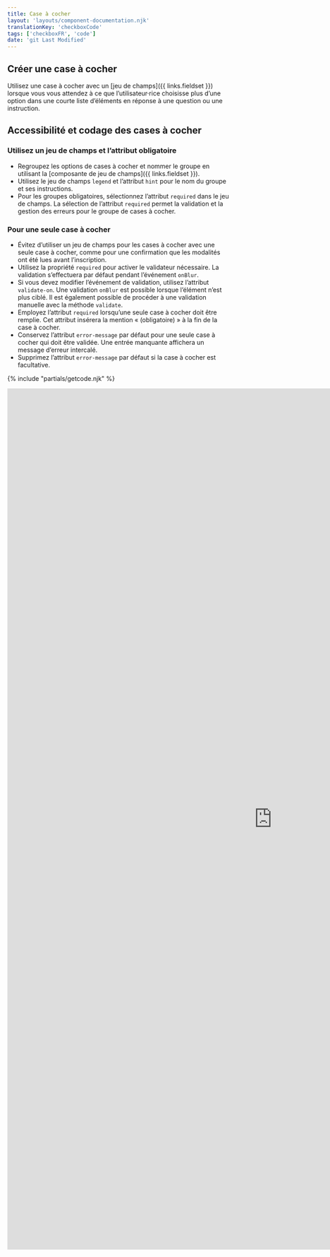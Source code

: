 ```yaml
---
title: Case à cocher
layout: 'layouts/component-documentation.njk'
translationKey: 'checkboxCode'
tags: ['checkboxFR', 'code']
date: 'git Last Modified'
---
```


## Créer une case à cocher

Utilisez une case à cocher avec un [jeu de champs]({{ links.fieldset }}) lorsque vous vous attendez à ce que l’utilisateur·rice choisisse plus d’une option dans une courte liste d’éléments en réponse à une question ou une instruction.

## Accessibilité et codage des cases à cocher

### Utilisez un jeu de champs et l’attribut obligatoire

- Regroupez les options de cases à cocher et nommer le groupe en utilisant la [composante de jeu de champs]({{ links.fieldset }}).
- Utilisez le jeu de champs `legend` et l’attribut `hint` pour le nom du groupe et ses instructions.
- Pour les groupes obligatoires, sélectionnez l’attribut `required` dans le jeu de champs. La sélection de l’attribut `required` permet la validation et la gestion des erreurs pour le groupe de cases à cocher.

### Pour une seule case à cocher

- Évitez d’utiliser un jeu de champs pour les cases à cocher avec une seule case à cocher, comme pour une confirmation que les modalités ont été lues avant l’inscription.
- Utilisez la propriété `required` pour activer le validateur nécessaire. La validation s’effectuera par défaut pendant l’événement `onBlur`.
- Si vous devez modifier l’événement de validation, utilisez l’attribut `validate-on`. Une validation `onBlur` est possible lorsque l’élément n’est plus ciblé. Il est également possible de procéder à une validation manuelle avec la méthode `validate`.
- Employez l’attribut `required` lorsqu’une seule case à cocher doit être remplie. Cet attribut insérera la mention « (obligatoire) » à la fin de la case à cocher.
- Conservez l’attribut `error-message` par défaut pour une seule case à cocher qui doit être validée. Une entrée manquante affichera un message d’erreur intercalé.
- Supprimez l’attribut `error-message` par défaut si la case à cocher est facultative.

{% include "partials/getcode.njk" %}

<iframe
  title="Survol des propriétés et des évènements relatifs à gcds-checkbox."
  src="https://cds-snc.github.io/gcds-components/iframe.html?viewMode=docs&demo=true&singleStory=true&id=components-checkbox--events-properties&lang=fr"
  width="1200"
  height="1950"
  style="display: block; margin: 0 auto;"
  frameBorder="0"
  allow="clipboard-write"
></iframe>
